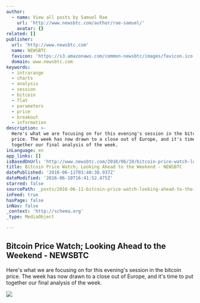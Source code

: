 ```yaml
---
author:
  - name: View all posts by Samuel Rae
    url: 'http://www.newsbtc.com/author/rae-samuel/'
    avatar: {}
related: []
publisher:
  url: 'http://www.newsbtc.com'
  name: NEWSBTC
  favicon: 'https://s3.amazonaws.com/common-newsbtc/images/favicon.ico'
  domain: www.newsbtc.com
keywords:
  - intrarange
  - charts
  - analysis
  - session
  - bitcoin
  - flat
  - parameters
  - price
  - breakout
  - information
description: >-
  Here's what we are focusing on for this evening's session in the bitcoin
  price. The week has now drawn to a close out of Europe, and it's time to put
  together our final analysis of the week.
inLanguage: en
app_links: []
isBasedOnUrl: 'http://www.newsbtc.com/2016/06/10/bitcoin-price-watch-looking-ahead-weekend/'
title: Bitcoin Price Watch; Looking Ahead to the Weekend - NEWSBTC
datePublished: '2016-06-11T03:40:38.937Z'
dateModified: '2016-06-10T16:41:52.475Z'
starred: false
sourcePath: _posts/2016-06-11-bitcoin-price-watch-looking-ahead-to-the-weekend-newsbtc.md
inFeed: true
hasPage: false
inNav: false
_context: 'http://schema.org'
_type: MediaObject

---
```

<article style=""><h1>Bitcoin Price Watch; Looking Ahead to the Weekend - NEWSBTC</h1><p>Here's what we are focusing on for this evening's session in the bitcoin price. The week has now drawn to a close out of Europe, and it's time to put together our final analysis of the week.</p><img src="http://s3.amazonaws.com/main-newsbtc-images/2016/06/10173115/Screen-Shot-2016-06-10-at-18.26.03.png" /></article>